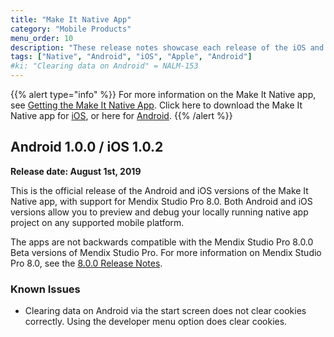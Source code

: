 ```yaml
---
title: "Make It Native App"
category: "Mobile Products"
menu_order: 10
description: "These release notes showcase each release of the iOS and Android Make It Native app versions."
tags: ["Native", "Android", "iOS", "Apple", "Android"]
#ki: "Clearing data on Android" = NALM-153
---
```


{{% alert type="info" %}}
For more information on the Make It Native app, see [Getting the Make It Native App](/refguide/getting-the-make-it-native-app). Click here to download the Make It Native app for [iOS](https://apps.apple.com/app/make-it-native/id1334081181), or here for [Android](https://play.google.com/store/apps/details?id=com.mendix.developerapp).
{{% /alert %}}

## Android 1.0.0 / iOS 1.0.2

**Release date: August 1st, 2019**

This is the official release of the Android and iOS versions of the Make It Native app, with support for Mendix Studio Pro 8.0. Both Android and iOS versions allow you to preview and debug your locally running native app project on any supported mobile platform.

The apps are not backwards compatible with the Mendix Studio Pro 8.0.0 Beta versions of Mendix Studio Pro. For more information on Mendix Studio Pro 8.0, see the [8.0.0 Release Notes](/releasenotes/studio-pro/8.0).

### Known Issues

* Clearing data on Android via the start screen does not clear cookies correctly. Using the developer menu option does clear cookies.